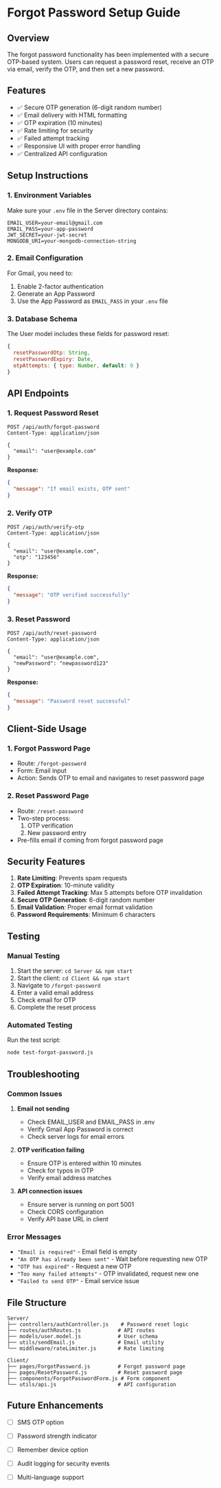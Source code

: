 # Forgot Password Setup Guide

## Overview
The forgot password functionality has been implemented with a secure OTP-based system. Users can request a password reset, receive an OTP via email, verify the OTP, and then set a new password.

## Features
- ✅ Secure OTP generation (6-digit random number)
- ✅ Email delivery with HTML formatting
- ✅ OTP expiration (10 minutes)
- ✅ Rate limiting for security
- ✅ Failed attempt tracking
- ✅ Responsive UI with proper error handling
- ✅ Centralized API configuration

## Setup Instructions

### 1. Environment Variables
Make sure your `.env` file in the Server directory contains:

```env
EMAIL_USER=your-email@gmail.com
EMAIL_PASS=your-app-password
JWT_SECRET=your-jwt-secret
MONGODB_URI=your-mongodb-connection-string
```

### 2. Email Configuration
For Gmail, you need to:
1. Enable 2-factor authentication
2. Generate an App Password
3. Use the App Password as `EMAIL_PASS` in your `.env` file

### 3. Database Schema
The User model includes these fields for password reset:
```javascript
{
  resetPasswordOtp: String,
  resetPasswordExpiry: Date,
  otpAttempts: { type: Number, default: 0 }
}
```

## API Endpoints

### 1. Request Password Reset
```
POST /api/auth/forgot-password
Content-Type: application/json

{
  "email": "user@example.com"
}
```

**Response:**
```json
{
  "message": "If email exists, OTP sent"
}
```

### 2. Verify OTP
```
POST /api/auth/verify-otp
Content-Type: application/json

{
  "email": "user@example.com",
  "otp": "123456"
}
```

**Response:**
```json
{
  "message": "OTP verified successfully"
}
```

### 3. Reset Password
```
POST /api/auth/reset-password
Content-Type: application/json

{
  "email": "user@example.com",
  "newPassword": "newpassword123"
}
```

**Response:**
```json
{
  "message": "Password reset successful"
}
```

## Client-Side Usage

### 1. Forgot Password Page
- Route: `/forgot-password`
- Form: Email input
- Action: Sends OTP to email and navigates to reset password page

### 2. Reset Password Page
- Route: `/reset-password`
- Two-step process:
  1. OTP verification
  2. New password entry
- Pre-fills email if coming from forgot password page

## Security Features

1. **Rate Limiting**: Prevents spam requests
2. **OTP Expiration**: 10-minute validity
3. **Failed Attempt Tracking**: Max 5 attempts before OTP invalidation
4. **Secure OTP Generation**: 6-digit random number
5. **Email Validation**: Proper email format validation
6. **Password Requirements**: Minimum 6 characters

## Testing

### Manual Testing
1. Start the server: `cd Server && npm start`
2. Start the client: `cd Client && npm start`
3. Navigate to `/forgot-password`
4. Enter a valid email address
5. Check email for OTP
6. Complete the reset process

### Automated Testing
Run the test script:
```bash
node test-forgot-password.js
```

## Troubleshooting

### Common Issues

1. **Email not sending**
   - Check EMAIL_USER and EMAIL_PASS in .env
   - Verify Gmail App Password is correct
   - Check server logs for email errors

2. **OTP verification failing**
   - Ensure OTP is entered within 10 minutes
   - Check for typos in OTP
   - Verify email address matches

3. **API connection issues**
   - Ensure server is running on port 5001
   - Check CORS configuration
   - Verify API base URL in client

### Error Messages

- `"Email is required"` - Email field is empty
- `"An OTP has already been sent"` - Wait before requesting new OTP
- `"OTP has expired"` - Request a new OTP
- `"Too many failed attempts"` - OTP invalidated, request new one
- `"Failed to send OTP"` - Email service issue

## File Structure

```
Server/
├── controllers/authController.js    # Password reset logic
├── routes/authRoutes.js            # API routes
├── models/user.model.js            # User schema
├── utils/sendEmail.js              # Email utility
└── middleware/rateLimiter.js       # Rate limiting

Client/
├── pages/ForgotPassword.js         # Forgot password page
├── pages/ResetPassword.js          # Reset password page
├── components/ForgotPasswordForm.js # Form component
└── utils/api.js                    # API configuration
```

## Future Enhancements

- [ ] SMS OTP option
- [ ] Password strength indicator
- [ ] Remember device option
- [ ] Audit logging for security events
- [ ] Multi-language support

